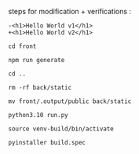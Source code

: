 steps for modification + verifications :

```
-<h1>Hello World v1</h1>
+<h1>Hello World v2</h1>
```

```
cd front
```

```
npm run generate
```

```
cd ..
```

```
rm -rf back/static
```

```
mv front/.output/public back/static
```

```
python3.10 run.py
```

```
source venv-build/bin/activate
```

```
pyinstaller build.spec
```